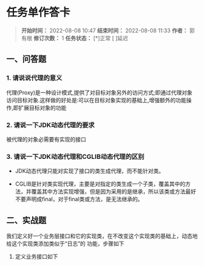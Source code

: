 [//]: # (注释
  Date: 2022-08-08 09:13:22
  LastEditors: gyg
  LastEditTime: 2022-08-08 09:25:14
  FilePath: \note\markdown\郭有根-第二十二章作业.md
)

# 任务单作答卡

>**开始时间：** 2022-08-08 10:47 **结束时间：** 2022-08-08 11:33
**作者：** 郭有根 **修订次数：** 1 **任务状态：** [*]正常 [ ]延迟

## 一、问答题

### 1. 请说说代理的意义

代理(Proxy)是一种设计模式,提供了对目标对象另外的访问方式;即通过代理对象访问目标对象.这样做的好处是:可以在目标对象实现的基础上,增强额外的功能操作,即扩展目标对象的功能

### 2. 请说一下JDK动态代理的要求

被代理的对象必需要有实现的接口

### 3. 请说一下JDK动态代理和CGLIB动态代理的区别

- JDK动态代理只能对实现了接口的类生成代理，而不能针对类。

- CGLIB是针对类实现代理，主要是对指定的类生成一个子类，覆盖其中的方法，并覆盖其中方法实现增强，但是因为采用的是继承，所以该类或方法最好不要声明成final，对于final类或方法，是无法继承的。

## 二、实战题

我们定义好一个业务层接口和它的实现类，在不改变这个实现类的基础上，动态地给这个实现类添加类似于“日志”的
功能，步骤如下

1. 定义业务接口如下

```java
